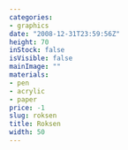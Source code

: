 ```yaml
---
categories:
- graphics
date: "2008-12-31T23:59:56Z"
height: 70
inStock: false
isVisible: false
mainImage: ""
materials:
- pen
- acrylic
- paper
price: -1
slug: roksen
title: Roksen
width: 50
---
```


